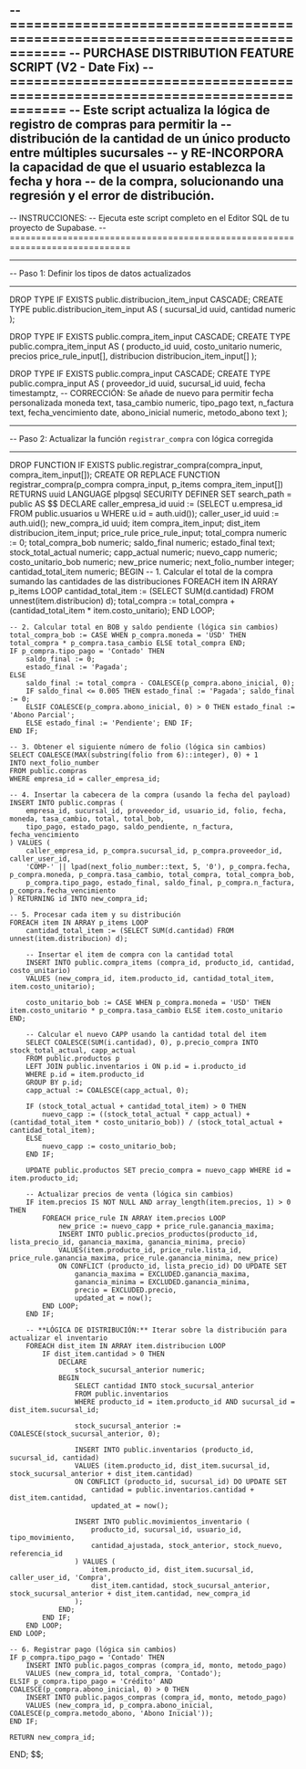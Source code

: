 -- =============================================================================
-- PURCHASE DISTRIBUTION FEATURE SCRIPT (V2 - Date Fix)
-- =============================================================================
-- Este script actualiza la lógica de registro de compras para permitir la
-- distribución de la cantidad de un único producto entre múltiples sucursales
-- y RE-INCORPORA la capacidad de que el usuario establezca la fecha y hora
-- de la compra, solucionando una regresión y el error de distribución.
--
-- INSTRUCCIONES:
-- Ejecuta este script completo en el Editor SQL de tu proyecto de Supabase.
-- =============================================================================

-- -----------------------------------------------------------------------------
-- Paso 1: Definir los tipos de datos actualizados
-- -----------------------------------------------------------------------------
DROP TYPE IF EXISTS public.distribucion_item_input CASCADE;
CREATE TYPE public.distribucion_item_input AS (
    sucursal_id uuid,
    cantidad numeric
);

DROP TYPE IF EXISTS public.compra_item_input CASCADE;
CREATE TYPE public.compra_item_input AS (
    producto_id uuid,
    costo_unitario numeric,
    precios price_rule_input[],
    distribucion distribucion_item_input[]
);

DROP TYPE IF EXISTS public.compra_input CASCADE;
CREATE TYPE public.compra_input AS (
    proveedor_id uuid,
    sucursal_id uuid,
    fecha timestamptz, -- CORRECCIÓN: Se añade de nuevo para permitir fecha personalizada
    moneda text,
    tasa_cambio numeric,
    tipo_pago text,
    n_factura text,
    fecha_vencimiento date,
    abono_inicial numeric,
    metodo_abono text
);

-- -----------------------------------------------------------------------------
-- Paso 2: Actualizar la función `registrar_compra` con lógica corregida
-- -----------------------------------------------------------------------------
DROP FUNCTION IF EXISTS public.registrar_compra(compra_input, compra_item_input[]);
CREATE OR REPLACE FUNCTION registrar_compra(p_compra compra_input, p_items compra_item_input[])
RETURNS uuid
LANGUAGE plpgsql
SECURITY DEFINER
SET search_path = public
AS $$
DECLARE
    caller_empresa_id uuid := (SELECT u.empresa_id FROM public.usuarios u WHERE u.id = auth.uid());
    caller_user_id uuid := auth.uid();
    new_compra_id uuid;
    item compra_item_input;
    dist_item distribucion_item_input;
    price_rule price_rule_input;
    total_compra numeric := 0;
    total_compra_bob numeric;
    saldo_final numeric;
    estado_final text;
    stock_total_actual numeric;
    capp_actual numeric;
    nuevo_capp numeric;
    costo_unitario_bob numeric;
    new_price numeric;
    next_folio_number integer;
    cantidad_total_item numeric;
BEGIN
    -- 1. Calcular el total de la compra sumando las cantidades de las distribuciones
    FOREACH item IN ARRAY p_items LOOP
        cantidad_total_item := (SELECT SUM(d.cantidad) FROM unnest(item.distribucion) d);
        total_compra := total_compra + (cantidad_total_item * item.costo_unitario);
    END LOOP;

    -- 2. Calcular total en BOB y saldo pendiente (lógica sin cambios)
    total_compra_bob := CASE WHEN p_compra.moneda = 'USD' THEN total_compra * p_compra.tasa_cambio ELSE total_compra END;
    IF p_compra.tipo_pago = 'Contado' THEN
        saldo_final := 0;
        estado_final := 'Pagada';
    ELSE 
        saldo_final := total_compra - COALESCE(p_compra.abono_inicial, 0);
        IF saldo_final <= 0.005 THEN estado_final := 'Pagada'; saldo_final := 0;
        ELSIF COALESCE(p_compra.abono_inicial, 0) > 0 THEN estado_final := 'Abono Parcial';
        ELSE estado_final := 'Pendiente'; END IF;
    END IF;
    
    -- 3. Obtener el siguiente número de folio (lógica sin cambios)
    SELECT COALESCE(MAX(substring(folio from 6)::integer), 0) + 1 
    INTO next_folio_number 
    FROM public.compras 
    WHERE empresa_id = caller_empresa_id;

    -- 4. Insertar la cabecera de la compra (usando la fecha del payload)
    INSERT INTO public.compras (
        empresa_id, sucursal_id, proveedor_id, usuario_id, folio, fecha, moneda, tasa_cambio, total, total_bob,
        tipo_pago, estado_pago, saldo_pendiente, n_factura, fecha_vencimiento
    ) VALUES (
        caller_empresa_id, p_compra.sucursal_id, p_compra.proveedor_id, caller_user_id,
        'COMP-' || lpad(next_folio_number::text, 5, '0'), p_compra.fecha, p_compra.moneda, p_compra.tasa_cambio, total_compra, total_compra_bob,
        p_compra.tipo_pago, estado_final, saldo_final, p_compra.n_factura, p_compra.fecha_vencimiento
    ) RETURNING id INTO new_compra_id;

    -- 5. Procesar cada item y su distribución
    FOREACH item IN ARRAY p_items LOOP
        cantidad_total_item := (SELECT SUM(d.cantidad) FROM unnest(item.distribucion) d);

        -- Insertar el item de compra con la cantidad total
        INSERT INTO public.compra_items (compra_id, producto_id, cantidad, costo_unitario)
        VALUES (new_compra_id, item.producto_id, cantidad_total_item, item.costo_unitario);
        
        costo_unitario_bob := CASE WHEN p_compra.moneda = 'USD' THEN item.costo_unitario * p_compra.tasa_cambio ELSE item.costo_unitario END;

        -- Calcular el nuevo CAPP usando la cantidad total del item
        SELECT COALESCE(SUM(i.cantidad), 0), p.precio_compra INTO stock_total_actual, capp_actual
        FROM public.productos p
        LEFT JOIN public.inventarios i ON p.id = i.producto_id
        WHERE p.id = item.producto_id
        GROUP BY p.id;
        capp_actual := COALESCE(capp_actual, 0);

        IF (stock_total_actual + cantidad_total_item) > 0 THEN
            nuevo_capp := ((stock_total_actual * capp_actual) + (cantidad_total_item * costo_unitario_bob)) / (stock_total_actual + cantidad_total_item);
        ELSE
            nuevo_capp := costo_unitario_bob;
        END IF;
        
        UPDATE public.productos SET precio_compra = nuevo_capp WHERE id = item.producto_id;

        -- Actualizar precios de venta (lógica sin cambios)
        IF item.precios IS NOT NULL AND array_length(item.precios, 1) > 0 THEN
            FOREACH price_rule IN ARRAY item.precios LOOP
                new_price := nuevo_capp + price_rule.ganancia_maxima;
                INSERT INTO public.precios_productos(producto_id, lista_precio_id, ganancia_maxima, ganancia_minima, precio)
                VALUES(item.producto_id, price_rule.lista_id, price_rule.ganancia_maxima, price_rule.ganancia_minima, new_price)
                ON CONFLICT (producto_id, lista_precio_id) DO UPDATE SET
                    ganancia_maxima = EXCLUDED.ganancia_maxima,
                    ganancia_minima = EXCLUDED.ganancia_minima,
                    precio = EXCLUDED.precio,
                    updated_at = now();
            END LOOP;
        END IF;

        -- **LÓGICA DE DISTRIBUCIÓN:** Iterar sobre la distribución para actualizar el inventario
        FOREACH dist_item IN ARRAY item.distribucion LOOP
            IF dist_item.cantidad > 0 THEN
                DECLARE
                    stock_sucursal_anterior numeric;
                BEGIN
                    SELECT cantidad INTO stock_sucursal_anterior 
                    FROM public.inventarios 
                    WHERE producto_id = item.producto_id AND sucursal_id = dist_item.sucursal_id;
                    
                    stock_sucursal_anterior := COALESCE(stock_sucursal_anterior, 0);

                    INSERT INTO public.inventarios (producto_id, sucursal_id, cantidad)
                    VALUES (item.producto_id, dist_item.sucursal_id, stock_sucursal_anterior + dist_item.cantidad)
                    ON CONFLICT (producto_id, sucursal_id) DO UPDATE SET
                        cantidad = public.inventarios.cantidad + dist_item.cantidad,
                        updated_at = now();

                    INSERT INTO public.movimientos_inventario (
                        producto_id, sucursal_id, usuario_id, tipo_movimiento,
                        cantidad_ajustada, stock_anterior, stock_nuevo, referencia_id
                    ) VALUES (
                        item.producto_id, dist_item.sucursal_id, caller_user_id, 'Compra',
                        dist_item.cantidad, stock_sucursal_anterior, stock_sucursal_anterior + dist_item.cantidad, new_compra_id
                    );
                END;
            END IF;
        END LOOP;
    END LOOP;

    -- 6. Registrar pago (lógica sin cambios)
    IF p_compra.tipo_pago = 'Contado' THEN
        INSERT INTO public.pagos_compras (compra_id, monto, metodo_pago)
        VALUES (new_compra_id, total_compra, 'Contado');
    ELSIF p_compra.tipo_pago = 'Crédito' AND COALESCE(p_compra.abono_inicial, 0) > 0 THEN
        INSERT INTO public.pagos_compras (compra_id, monto, metodo_pago)
        VALUES (new_compra_id, p_compra.abono_inicial, COALESCE(p_compra.metodo_abono, 'Abono Inicial'));
    END IF;

    RETURN new_compra_id;
END;
$$;
